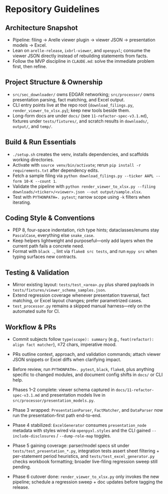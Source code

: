 # Repository Guidelines

## Architecture Snapshot
- Pipeline: filing → Arelle viewer plugin → viewer JSON → presentation models → Excel.
- Lean on `arelle-release`, `ixbrl-viewer`, and `openpyxl`; consume the viewer JSON directly instead of rebuilding statements from facts.
- Follow the MVP discipline in `CLAUDE.md`: solve the immediate problem first, then refine.

## Project Structure & Ownership
- `src/sec_downloader/` owns EDGAR networking; `src/processor/` owns presentation parsing, fact matching, and Excel output.
- CLI entry points live at the repo root (`download_filings.py`, `render_viewer_to_xlsx.py`); keep new tools beside them.
- Long-form docs are under `docs/` (see `11-refactor-spec-v3.1.md`), fixtures under `tests/fixtures/`, and scratch results in `downloads/`, `output/`, and `temp/`.

## Build & Run Essentials
- `./setup.sh` creates the venv, installs dependencies, and scaffolds working directories.
- Activate with `source venv/bin/activate`; rerun `pip install -r requirements.txt` after dependency edits.
- Fetch a sample filing via `python download_filings.py --ticker AAPL --form 10-K --count 1`.
- Validate the pipeline with `python render_viewer_to_xlsx.py --filing downloads/<ticker>/<viewer>.json --out output/sample.xlsx`.
- Test with `PYTHONPATH=. pytest`; narrow scope using `-k` filters when iterating.

## Coding Style & Conventions
- PEP 8, four-space indentation, rich type hints; dataclasses/enums stay `PascalCase`, everything else `snake_case`.
- Keep helpers lightweight and purposeful—only add layers when the current path fails a concrete need.
- Format with `black .`, lint via `flake8 src tests`, and run `mypy src` when typing surfaces new contracts.

## Testing & Validation
- Mirror existing layout: `tests/test_<area>.py` plus shared payloads in `tests/fixtures/viewer_schema_samples.json`.
- Extend regression coverage whenever presentation traversal, fact matching, or Excel layout changes; prefer parametrized cases.
- `test_processor.py` remains a skipped manual harness—rely on the automated suite for CI.

## Workflow & PRs
- Commit subjects follow `type(scope): summary` (e.g., `feat(refactor): align fact matcher`), ≤72 chars, imperative mood.
- PRs outline context, approach, and validation commands; attach viewer JSON snippets or Excel diffs when clarifying impact.
- Before review, run `PYTHONPATH=. pytest`, `black`, `flake8`, plus anything specific to changed modules, and document config shifts in `docs/` or CLI help.

- Phases 1–2 complete: viewer schema captured in `docs/11-refactor-spec-v3.1.md` and presentation models live in `src/processor/presentation_models.py`.
- Phase 3 wrapped: `PresentationParser`, `FactMatcher`, and `DataParser` now run the presentation-first path end-to-end.
- Phase 4 stabilized: `ExcelGenerator` consumes `presentation_node` metadata with styles wired via `openpyxl.styles` and the CLI gained `--include-disclosures` / `--dump-role-map` toggles.
- Phase 5 gaining coverage: parser/model specs sit under `tests/test_presentation_*.py`, integration tests assert sheet filtering + per-statement period heuristics, and `tests/test_excel_generator.py` checks workbook formatting; broader live-filing regression sweep still pending.
- Phase 6 cutover done: `render_viewer_to_xlsx.py` only invokes the new pipeline; schedule a regression sweep + doc updates before tagging the release.
